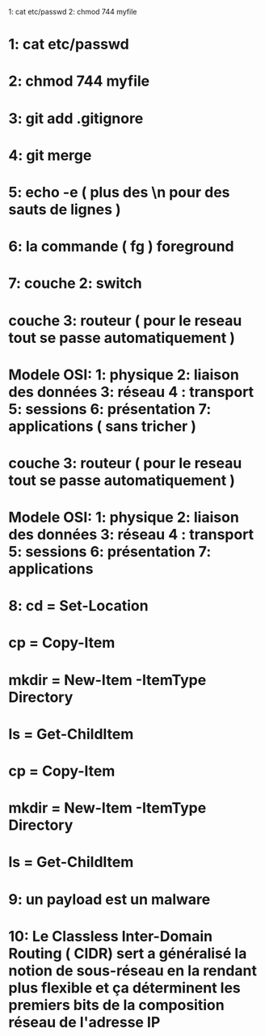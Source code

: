 1: cat etc/passwd
2: chmod 744 myfile
# 1: cat etc/passwd
# 2: chmod 744 myfile
# 3: git add .gitignore
# 4: git merge
# 5: echo -e ( plus des \n pour des sauts de lignes )
# 6: la commande ( fg ) foreground
# 7:   couche 2: switch
#      couche 3: routeur  ( pour        le                     reseau     tout         se          passe        automatiquement )
# Modele OSI:          1: physique 2: liaison des données 3: réseau 4 : transport 5: sessions 6: présentation 7: applications ( sans tricher )
#      couche 3: routeur  ( pour        le                     reseau     tout         se          passe           automatiquement )
#   Modele OSI:          1: physique 2: liaison des données 3: réseau 4 : transport 5: sessions 6: présentation 7: applications 
# 8: cd = Set-Location
#     cp = Copy-Item
#    mkdir = New-Item -ItemType Directory
#     ls = Get-ChildItem
#    cp = Copy-Item
#    mkdir = New-Item -ItemType Directory
#    ls = Get-ChildItem
# 9: un payload est un malware
# 10: Le Classless Inter-Domain Routing ( CIDR) sert a généralisé la notion de sous-réseau en la rendant plus flexible et ça déterminent les premiers bits de la composition réseau de l'adresse IP
